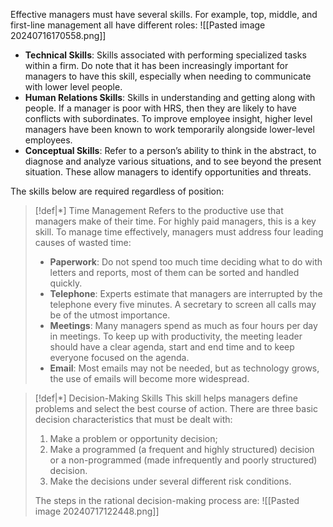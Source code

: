 Effective managers must have several skills. For example, top, middle, and first-line management all have different roles:
![[Pasted image 20240716170558.png]]

- **Technical Skills**: Skills associated with performing specialized tasks within a firm. Do note that it has been increasingly important for managers to have this skill, especially when needing to communicate with lower level people. 
- **Human Relations Skills**: Skills in understanding and getting along with people. If a manager is poor with HRS, then they are likely to have conflicts with subordinates. To improve employee insight, higher level managers have been known to work temporarily alongside lower-level employees.
- **Conceptual Skills**: Refer to a person’s ability to think in the abstract, to diagnose and analyze various situations, and to see beyond the present situation. These allow managers to identify opportunities and threats. 

The skills below are required regardless of position:

>[!def|*] Time Management
>Refers to the productive use that managers make of their time. For highly paid managers, this is a key skill. To manage time effectively, managers must address four leading causes of wasted time:
>- **Paperwork**: Do not spend too much time deciding what to do with letters and reports, most of them can be sorted and handled quickly.
>- **Telephone**: Experts estimate that managers are interrupted by the telephone every five minutes. A secretary to screen all calls may be of the utmost importance.
>- **Meetings**: Many managers spend as much as four hours per day in meetings. To keep up with productivity, the meeting leader should have a clear agenda, start and end time and to keep everyone focused on the agenda. 
>- **Email**: Most emails may not be needed, but as technology grows, the use of emails will become more widespread.

>[!def|*] Decision-Making Skills 
>This skill helps managers define problems and select the best course of action. There are three basic decision characteristics that must be dealt with:
>1. Make a problem or opportunity decision;
>2. Make a programmed (a frequent and highly structured) decision or a non-programmed (made infrequently and poorly structured) decision.
>3. Make the decisions under several different risk conditions. 
>
>The steps in the rational decision-making process are:
>![[Pasted image 20240717122448.png]]

